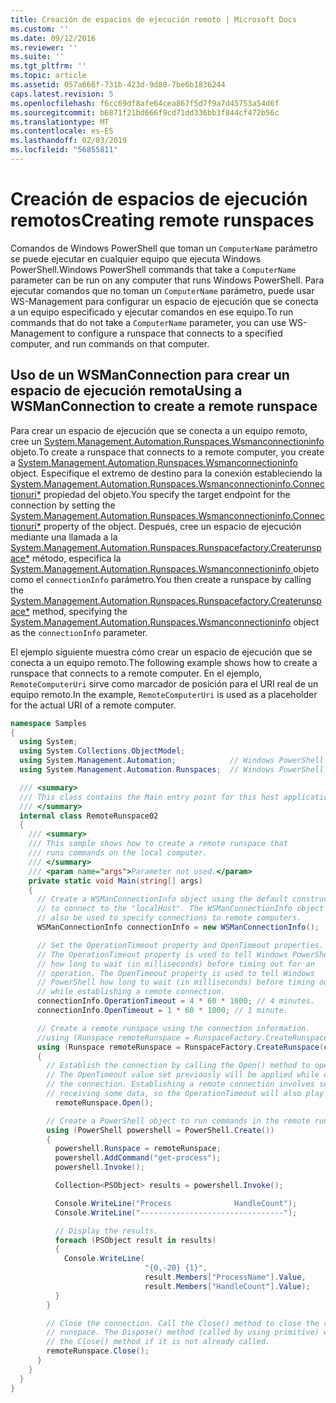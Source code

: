 ```yaml
---
title: Creación de espacios de ejecución remoto | Microsoft Docs
ms.custom: ''
ms.date: 09/12/2016
ms.reviewer: ''
ms.suite: ''
ms.tgt_pltfrm: ''
ms.topic: article
ms.assetid: 057a666f-731b-423d-9d80-7be6b1836244
caps.latest.revision: 5
ms.openlocfilehash: f6cc69df8afe64cea867f5d7f9a7d45753a54d6f
ms.sourcegitcommit: b6871f21bd666f9cd71dd336bb3f844cf472b56c
ms.translationtype: MT
ms.contentlocale: es-ES
ms.lasthandoff: 02/03/2019
ms.locfileid: "56855811"
---
```

# <a name="creating-remote-runspaces"></a><span data-ttu-id="0682a-102">Creación de espacios de ejecución remotos</span><span class="sxs-lookup"><span data-stu-id="0682a-102">Creating remote runspaces</span></span>

<span data-ttu-id="0682a-103">Comandos de Windows PowerShell que toman un `ComputerName` parámetro se puede ejecutar en cualquier equipo que ejecuta Windows PowerShell.</span><span class="sxs-lookup"><span data-stu-id="0682a-103">Windows PowerShell commands that take a `ComputerName` parameter can be run on any computer that runs Windows PowerShell.</span></span> <span data-ttu-id="0682a-104">Para ejecutar comandos que no toman un `ComputerName` parámetro, puede usar WS-Management para configurar un espacio de ejecución que se conecta a un equipo especificado y ejecutar comandos en ese equipo.</span><span class="sxs-lookup"><span data-stu-id="0682a-104">To run commands that do not take a `ComputerName` parameter, you can use WS-Management to configure a runspace that connects to a specified computer, and run commands on that computer.</span></span>

## <a name="using-a-wsmanconnection-to-create-a-remote-runspace"></a><span data-ttu-id="0682a-105">Uso de un WSManConnection para crear un espacio de ejecución remota</span><span class="sxs-lookup"><span data-stu-id="0682a-105">Using a WSManConnection to create a remote runspace</span></span>

 <span data-ttu-id="0682a-106">Para crear un espacio de ejecución que se conecta a un equipo remoto, cree un [System.Management.Automation.Runspaces.Wsmanconnectioninfo](/dotnet/api/System.Management.Automation.Runspaces.WSManConnectionInfo) objeto.</span><span class="sxs-lookup"><span data-stu-id="0682a-106">To create a runspace that connects to a remote computer, you create a [System.Management.Automation.Runspaces.Wsmanconnectioninfo](/dotnet/api/System.Management.Automation.Runspaces.WSManConnectionInfo) object.</span></span> <span data-ttu-id="0682a-107">Especifique el extremo de destino para la conexión estableciendo la [System.Management.Automation.Runspaces.Wsmanconnectioninfo.Connectionuri\*](/dotnet/api/System.Management.Automation.Runspaces.WSManConnectionInfo.ConnectionUri) propiedad del objeto.</span><span class="sxs-lookup"><span data-stu-id="0682a-107">You specify the target endpoint for the connection by setting the [System.Management.Automation.Runspaces.Wsmanconnectioninfo.Connectionuri\*](/dotnet/api/System.Management.Automation.Runspaces.WSManConnectionInfo.ConnectionUri) property of the object.</span></span> <span data-ttu-id="0682a-108">Después, cree un espacio de ejecución mediante una llamada a la [System.Management.Automation.Runspaces.Runspacefactory.Createrunspace\*](/dotnet/api/System.Management.Automation.Runspaces.RunspaceFactory.CreateRunspace) método, especifica la [System.Management.Automation.Runspaces.Wsmanconnectioninfo ](/dotnet/api/System.Management.Automation.Runspaces.WSManConnectionInfo) objeto como el `connectionInfo` parámetro.</span><span class="sxs-lookup"><span data-stu-id="0682a-108">You then create a runspace by calling the [System.Management.Automation.Runspaces.Runspacefactory.Createrunspace\*](/dotnet/api/System.Management.Automation.Runspaces.RunspaceFactory.CreateRunspace) method, specifying the [System.Management.Automation.Runspaces.Wsmanconnectioninfo](/dotnet/api/System.Management.Automation.Runspaces.WSManConnectionInfo) object as the `connectionInfo` parameter.</span></span>

 <span data-ttu-id="0682a-109">El ejemplo siguiente muestra cómo crear un espacio de ejecución que se conecta a un equipo remoto.</span><span class="sxs-lookup"><span data-stu-id="0682a-109">The following example shows how to create a runspace that connects to a remote computer.</span></span> <span data-ttu-id="0682a-110">En el ejemplo, `RemoteComputerUri` sirve como marcador de posición para el URI real de un equipo remoto.</span><span class="sxs-lookup"><span data-stu-id="0682a-110">In the example, `RemoteComputerUri` is used as a placeholder for the actual URI of a remote computer.</span></span>

```csharp
namespace Samples
{
  using System;
  using System.Collections.ObjectModel;
  using System.Management.Automation;            // Windows PowerShell namespace.
  using System.Management.Automation.Runspaces;  // Windows PowerShell namespace.

  /// <summary>
  /// This class contains the Main entry point for this host application.
  /// </summary>
  internal class RemoteRunspace02
  {
    /// <summary>
    /// This sample shows how to create a remote runspace that
    /// runs commands on the local computer.
    /// </summary>
    /// <param name="args">Parameter not used.</param>
    private static void Main(string[] args)
    {
      // Create a WSManConnectionInfo object using the default constructor
      // to connect to the "localHost". The WSManConnectionInfo object can
      // also be used to specify connections to remote computers.
      WSManConnectionInfo connectionInfo = new WSManConnectionInfo();

      // Set the OperationTimeout property and OpenTimeout properties.
      // The OperationTimeout property is used to tell Windows PowerShell
      // how long to wait (in milliseconds) before timing out for an
      // operation. The OpenTimeout property is used to tell Windows
      // PowerShell how long to wait (in milliseconds) before timing out
      // while establishing a remote connection.
      connectionInfo.OperationTimeout = 4 * 60 * 1000; // 4 minutes.
      connectionInfo.OpenTimeout = 1 * 60 * 1000; // 1 minute.

      // Create a remote runspace using the connection information.
      //using (Runspace remoteRunspace = RunspaceFactory.CreateRunspace())
      using (Runspace remoteRunspace = RunspaceFactory.CreateRunspace(connectionInfo))
      {
        // Establish the connection by calling the Open() method to open the runspace.
        // The OpenTimeout value set previously will be applied while establishing
        // the connection. Establishing a remote connection involves sending and
        // receiving some data, so the OperationTimeout will also play a role in this process.
          remoteRunspace.Open();

        // Create a PowerShell object to run commands in the remote runspace.
        using (PowerShell powershell = PowerShell.Create())
        {
          powershell.Runspace = remoteRunspace;
          powershell.AddCommand("get-process");
          powershell.Invoke();

          Collection<PSObject> results = powershell.Invoke();

          Console.WriteLine("Process              HandleCount");
          Console.WriteLine("--------------------------------");

          // Display the results.
          foreach (PSObject result in results)
          {
            Console.WriteLine(
                              "{0,-20} {1}",
                              result.Members["ProcessName"].Value,
                              result.Members["HandleCount"].Value);
          }
        }

        // Close the connection. Call the Close() method to close the remote
        // runspace. The Dispose() method (called by using primitive) will call
        // the Close() method if it is not already called.
        remoteRunspace.Close();
      }
    }
  }
}
```
